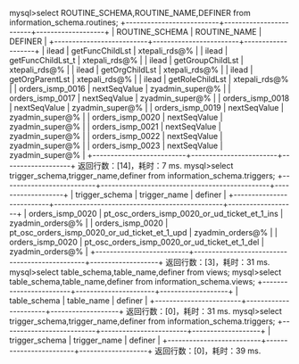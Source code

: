 mysql>select ROUTINE_SCHEMA,ROUTINE_NAME,DEFINER from information_schema.routines;
+--------------------------+------------------------+-------------------+
| ROUTINE_SCHEMA           | ROUTINE_NAME           | DEFINER           |
+--------------------------+------------------------+-------------------+
| ilead                    | getFuncChildLst        | xtepali_rds@%     |
| ilead                    | getFuncChildLst_t      | xtepali_rds@%     |
| ilead                    | getGroupChildLst       | xtepali_rds@%     |
| ilead                    | getOrgChildLst         | xtepali_rds@%     |
| ilead                    | getOrgParentLst        | xtepali_rds@%     |
| ilead                    | getRoleChildLst        | xtepali_rds@%     |
| orders_ismp_0016         | nextSeqValue           | zyadmin_super@%   |
| orders_ismp_0017         | nextSeqValue           | zyadmin_super@%   |
| orders_ismp_0018         | nextSeqValue           | zyadmin_super@%   |
| orders_ismp_0019         | nextSeqValue           | zyadmin_super@%   |
| orders_ismp_0020         | nextSeqValue           | zyadmin_super@%   |
| orders_ismp_0021         | nextSeqValue           | zyadmin_super@%   |
| orders_ismp_0022         | nextSeqValue           | zyadmin_super@%   |
| orders_ismp_0023         | nextSeqValue           | zyadmin_super@%   |
+--------------------------+------------------------+-------------------+
返回行数：[14]，耗时：7 ms.
mysql>select trigger_schema,trigger_name,definer from information_schema.triggers;
+--------------------------+-----------------------------------------------+-------------------+
| trigger_schema           | trigger_name                                  | definer           |
+--------------------------+-----------------------------------------------+-------------------+
| orders_ismp_0020         | pt_osc_orders_ismp_0020_or_ud_ticket_et_1_ins | zyadmin_orders@%  |
| orders_ismp_0020         | pt_osc_orders_ismp_0020_or_ud_ticket_et_1_upd | zyadmin_orders@%  |
| orders_ismp_0020         | pt_osc_orders_ismp_0020_or_ud_ticket_et_1_del | zyadmin_orders@%  |
+--------------------------+-----------------------------------------------+-------------------+
返回行数：[3]，耗时：31 ms.
mysql>select table_schema,table_name,definer from views;
mysql>select table_schema,table_name,definer from information_schema.views;
+------------------------+----------------------+-------------------+
| table_schema           | table_name           | definer           |
+------------------------+----------------------+-------------------+
返回行数：[0]，耗时：31 ms.
mysql>select trigger_schema,trigger_name,definer from information_schema.triggers;
+--------------------------+------------------------+-------------------+
| trigger_schema           | trigger_name           | definer           |
+--------------------------+------------------------+-------------------+
返回行数：[0]，耗时：39 ms.
